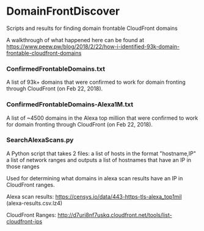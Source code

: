 # DomainFrontDiscover
Scripts and results for finding domain frontable CloudFront domains

A walkthrough of what happened here can be found at https://www.peew.pw/blog/2018/2/22/how-i-identified-93k-domain-frontable-cloudfront-domains

### ConfirmedFrontableDomains.txt

A list of 93k+ domains that were confirmed to work for domain fronting through CloudFront (on Feb 22, 2018).

### ConfirmedFrontableDomains-Alexa1M.txt

A list of ~4500 domains in the Alexa top million that were confirmed to work for domain fronting through CloudFront (on Feb 22, 2018).

### SearchAlexaScans.py

A Python script that takes 2 files:
    a list of hosts in the format "hostname,IP"
    a list of network ranges
and outputs
    a list of hostnames that have an IP in those ranges

Used for determining what domains in alexa scan results have an IP in CloudFront ranges.

Alexa scan results: https://censys.io/data/443-https-tls-alexa_top1mil (alexa-results.csv.lz4)

CloudFront Ranges: http://d7uri8nf7uskq.cloudfront.net/tools/list-cloudfront-ips
